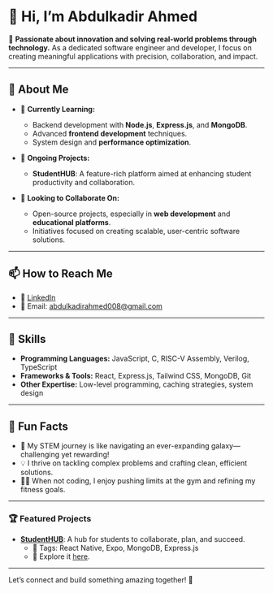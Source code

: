 # 👋 Hi, I’m Abdulkadir Ahmed

🌌 **Passionate about innovation and solving real-world problems through technology.** As a dedicated software engineer and developer, I focus on creating meaningful applications with precision, collaboration, and impact.

---

## 👀 About Me

- 🌱 **Currently Learning:** 
  - Backend development with **Node.js**, **Express.js**, and **MongoDB**.
  - Advanced **frontend development** techniques.
  - System design and **performance optimization**.

- 🔭 **Ongoing Projects:**
  - **StudentHUB**: A feature-rich platform aimed at enhancing student productivity and collaboration.

- 🤝 **Looking to Collaborate On:**
  - Open-source projects, especially in **web development** and **educational platforms**.
  - Initiatives focused on creating scalable, user-centric software solutions.

---

## 📫 How to Reach Me

- 💼 [LinkedIn](www.linkedin.com/in/abdulkadir-ahmed-a5292834b)  
- 📧 Email: abdulkadirahmed008@gmail.com

---

## 🎯 Skills

- **Programming Languages:** JavaScript, C, RISC-V Assembly, Verilog, TypeScript  
- **Frameworks & Tools:** React, Express.js, Tailwind CSS, MongoDB, Git  
- **Other Expertise:** Low-level programming, caching strategies, system design  

---

## 🌟 Fun Facts

- 🚀 My STEM journey is like navigating an ever-expanding galaxy—challenging yet rewarding!
- 💡 I thrive on tackling complex problems and crafting clean, efficient solutions.
- 🏋️‍♂️ When not coding, I enjoy pushing limits at the gym and refining my fitness goals.

---

### 🏆 Featured Projects

- [**StudentHUB**](https://github.com/AbdulkadirAhmed1/StudentHUB-Project): A hub for students to collaborate, plan, and succeed.  
  - 🚀 Tags: React Native, Expo, MongoDB, Express.js  
  - 🔗 Explore it [here](https://github.com/AbdulkadirAhmed1/StudentHUB-Project).  

---

Let’s connect and build something amazing together! 🌌
